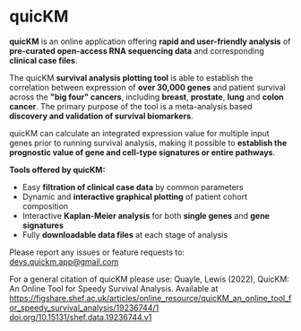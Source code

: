 # quicKM

**quicKM** is an online application offering **rapid and user-friendly analysis** of **pre-curated open-access RNA sequencing data** and corresponding **clinical case files**.

The quicKM **survival analysis plotting tool** is able to establish the correlation between expression of **over 30,000 genes** and patient survival across the **"big four" cancers**, including **breast**, **prostate**, **lung** and **colon cancer**. The primary purpose of the tool is a meta-analysis based **discovery and validation of survival biomarkers**.

quicKM can calculate an integrated expression value for multiple input genes prior to running survival analysis, making it possible to **establish the prognostic value of gene and cell-type signatures or entire pathways**.

**Tools offered by quicKM:**

- Easy **filtration of clinical case data** by common parameters
- Dynamic and **interactive graphical plotting** of patient cohort composition
- Interactive **Kaplan-Meier analysis** for both **single genes** and **gene signatures**
- Fully **downloadable data files** at each stage of analysis

Please report any issues or feature requests to: devs.quickm.app@gmail.com

For a general citation of quicKM please use: Quayle, Lewis (2022), QuicKM: An Online Tool for Speedy Survival Analysis. Available at https://figshare.shef.ac.uk/articles/online_resource/quicKM_an_online_tool_for_speedy_survival_analysis/19236744/1 [doi.org/10.15131/shef.data.19236744.v1](https://figshare.shef.ac.uk/articles/online_resource/quicKM_an_online_tool_for_speedy_survival_analysis/19236744/1)